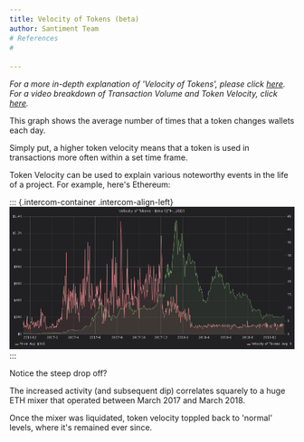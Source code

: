 ```yaml
---
title: Velocity of Tokens (beta)
author: Santiment Team
# References
#

---
```


*For a more in-depth explanation of \'Velocity of Tokens\', please
click*
[*here*](https://community.santiment.net/t/token-velocity-metric/412/2)*.
For a video breakdown of Transaction Volume and Token Velocity, click*
[*here*](https://drive.google.com/open?id=1fAgF96dCsl0RLosL8Fj1p-W0NXBR5onh)*.*

This graph shows the average number of times that a token changes
wallets each day.

Simply put, a higher token velocity means that a token is used in
transactions more often within a set time frame.

Token Velocity can be used to explain various noteworthy events in the
life of a project. For example, here's Ethereum:

::: {.intercom-container .intercom-align-left}
![](4.png)
:::

Notice the steep drop off?

The increased activity (and subsequent dip) correlates squarely to a
huge ETH mixer that operated between March 2017 and March 2018.

Once the mixer was liquidated, token velocity toppled back to 'normal'
levels, where it's remained ever since.
